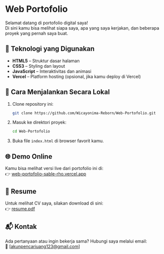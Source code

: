
# Web Portofolio

Selamat datang di portofolio digital saya!  
Di sini kamu bisa melihat siapa saya, apa yang saya kerjakan, dan beberapa proyek yang pernah saya buat.

## 🔧 Teknologi yang Digunakan

- **HTML5** – Struktur dasar halaman
- **CSS3** – Styling dan layout
- **JavaScript** – Interaktivitas dan animasi
- **Vercel** – Platform hosting (opsional, jika kamu deploy di Vercel)

## 🚀 Cara Menjalankan Secara Lokal

1. Clone repository ini:
   ```bash
   git clone https://github.com/Wicayonima-Reborn/Web-Portofolio.git
   ```
2. Masuk ke direktori proyek:
   ```bash
   cd Web-Portofolio
   ```
3. Buka file `index.html` di browser favorit kamu.

## 🌐 Demo Online

Kamu bisa melihat versi live dari portofolio ini di:  
👉 [web-portofolio-sable-rho.vercel.app](https://web-portofolio-sable-rho.vercel.app)

## 📄 Resume

Untuk melihat CV saya, silakan download di sini:  
👉 [resume.pdf](resume.pdf)

## 📬 Kontak

Ada pertanyaan atau ingin bekerja sama? Hubungi saya melalui email:  
📧 [akunpencariuang123@gmail.com]
